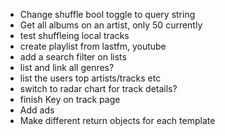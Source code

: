 - Change shuffle bool toggle to query string
- Get all albums on an artist, only 50 currently
- test shuffleing local tracks
- create playlist from lastfm, youtube
- add a search filter on lists
- list and link all genres?
- list the users top artists/tracks etc
- switch to radar chart for track details?
- finish Key on track page
- Add ads
- Make different return objects for each template
